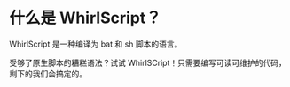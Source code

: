# 什么是 WhirlScript？

WhirlScript 是一种编译为 bat 和 sh 脚本的语言。

受够了原生脚本的糟糕语法？试试 WhirlSCript！只需要编写可读可维护的代码，剩下的我们会搞定的。
